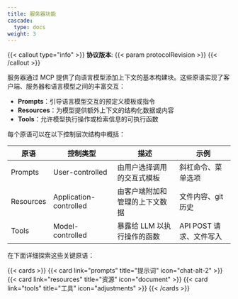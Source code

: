 ```yaml
---
title: 服务器功能
cascade:
  type: docs
weight: 3
---
```


{{< callout type="info" >}} **协议版本**: {{< param protocolRevision >}}
{{< /callout >}}

服务器通过 MCP 提供了向语言模型添加上下文的基本构建块。这些原语实现了客户端、服务器和语言模型之间的丰富交互：

- **Prompts**：引导语言模型交互的预定义模板或指令
- **Resources**：为模型提供额外上下文的结构化数据或内容
- **Tools**：允许模型执行操作或检索信息的可执行函数

每个原语可以在以下控制层次结构中概括：

| 原语 | 控制类型 | 描述 | 示例 |
| --- | --- | --- | --- |
| Prompts | User-controlled | 由用户选择调用的交互式模板 | 斜杠命令、菜单选项 |
| Resources | Application-controlled | 由客户端附加和管理的上下文数据 | 文件内容、git 历史 |
| Tools | Model-controlled | 暴露给 LLM 以执行操作的函数 | API POST 请求、文件写入 |

在下面详细探索这些关键原语：

{{< cards >}} {{< card link="prompts" title="提示词" icon="chat-alt-2" >}}
{{< card link="resources" title="资源" icon="document" >}}
{{< card link="tools" title="工具" icon="adjustments" >}} {{< /cards >}}
